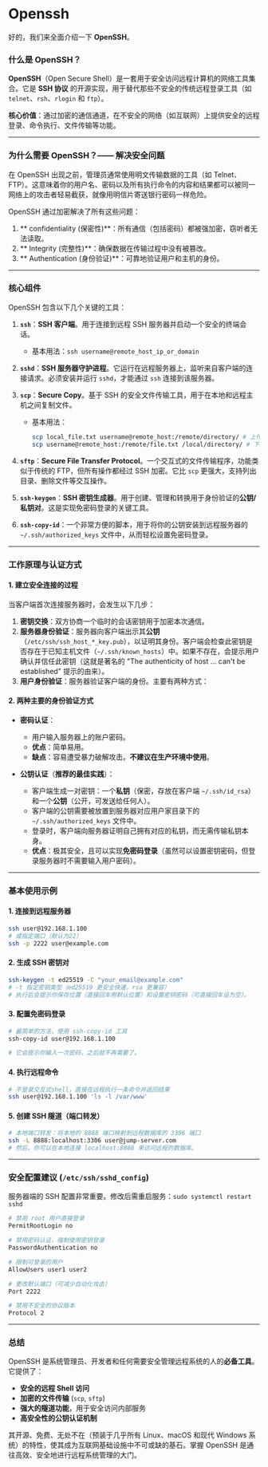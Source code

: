 # Openssh

好的，我们来全面介绍一下 **OpenSSH**。

### 什么是 OpenSSH？

**OpenSSH**（Open Secure Shell）是一套用于安全访问远程计算机的网络工具集合。它是 **SSH 协议** 的开源实现，用于替代那些不安全的传统远程登录工具（如 `telnet`、`rsh`、`rlogin` 和 `ftp`）。

**核心价值**：通过加密的通信通道，在不安全的网络（如互联网）上提供安全的远程登录、命令执行、文件传输等功能。

---

### 为什么需要 OpenSSH？—— 解决安全问题

在 OpenSSH 出现之前，管理员通常使用明文传输数据的工具（如 Telnet、FTP）。这意味着你的用户名、密码以及所有执行命令的内容和结果都可以被同一网络上的攻击者轻易截获，就像用明信片寄送银行密码一样危险。

OpenSSH 通过加密解决了所有这些问题：
1.  ** confidentiality (保密性)**：所有通信（包括密码）都被强加密，窃听者无法读取。
2.  ** Integrity (完整性)**：确保数据在传输过程中没有被篡改。
3.  ** Authentication (身份验证)**：可靠地验证用户和主机的身份。

---

### 核心组件

OpenSSH 包含以下几个关键的工具：

1.  **`ssh`**：**SSH 客户端**。用于连接到远程 SSH 服务器并启动一个安全的终端会话。
    *   基本用法：`ssh username@remote_host_ip_or_domain`

2.  **`sshd`**：**SSH 服务器守护进程**。它运行在远程服务器上，监听来自客户端的连接请求。必须安装并运行 `sshd`，才能通过 `ssh` 连接到该服务器。

3.  **`scp`**：**Secure Copy**。基于 SSH 的安全文件传输工具，用于在本地和远程主机之间复制文件。
    *   基本用法：
        ```bash
        scp local_file.txt username@remote_host:/remote/directory/ # 上传
        scp username@remote_host:/remote/file.txt /local/directory/ # 下载
        ```

4.  **`sftp`**：**Secure File Transfer Protocol**。一个交互式的文件传输程序，功能类似于传统的 FTP，但所有操作都经过 SSH 加密。它比 `scp` 更强大，支持列出目录、删除文件等交互操作。

5.  **`ssh-keygen`**：**SSH 密钥生成器**。用于创建、管理和转换用于身份验证的**公钥/私钥对**。这是实现免密码登录的关键工具。

6.  **`ssh-copy-id`**：一个非常方便的脚本，用于将你的公钥安装到远程服务器的 `~/.ssh/authorized_keys` 文件中，从而轻松设置免密码登录。

---

### 工作原理与认证方式

#### 1. 建立安全连接的过程
当客户端首次连接服务器时，会发生以下几步：
1.  **密钥交换**：双方协商一个临时的会话密钥用于加密本次通信。
2.  **服务器身份验证**：服务器向客户端出示其**公钥**（`/etc/ssh/ssh_host_*_key.pub`），以证明其身份。客户端会检查此密钥是否存在于已知主机文件（`~/.ssh/known_hosts`）中。如果不存在，会提示用户确认并信任此密钥（这就是著名的 "The authenticity of host ... can't be established" 提示的由来）。
3.  **用户身份验证**：服务器验证客户端的身份。主要有两种方式：

#### 2. 两种主要的身份验证方式

*   **密码认证**：
    *   用户输入服务器上的账户密码。
    *   **优点**：简单易用。
    *   **缺点**：容易遭受暴力破解攻击。**不建议在生产环境中使用**。

*   **公钥认证**（**推荐的最佳实践**）：
    *   客户端生成一对密钥：一个**私钥**（保密，存放在客户端 `~/.ssh/id_rsa`）和一个**公钥**（公开，可发送给任何人）。
    *   客户端的公钥需要被放置到服务器对应用户家目录下的 `~/.ssh/authorized_keys` 文件中。
    *   登录时，客户端向服务器证明自己拥有对应的私钥，而无需传输私钥本身。
    *   **优点**：极其安全，且可以实现**免密码登录**（虽然可以设置密钥密码，但登录服务器时不需要输入用户密码）。

---

### 基本使用示例

#### 1. 连接到远程服务器
```bash
ssh user@192.168.1.100
# 或指定端口（默认为22）
ssh -p 2222 user@example.com
```

#### 2. 生成 SSH 密钥对
```bash
ssh-keygen -t ed25519 -C "your_email@example.com"
# -t 指定密钥类型（ed25519 更安全快速，rsa 更兼容）
# 执行后会提示你保存位置（直接回车用默认位置）和设置密钥密码（可直接回车设为空）。
```

#### 3. 配置免密码登录
```bash
# 最简单的方法，使用 ssh-copy-id 工具
ssh-copy-id user@192.168.1.100

# 它会提示你输入一次密码，之后就不再需要了。
```

#### 4. 执行远程命令
```bash
# 不登录交互式shell，直接在远程执行一条命令并返回结果
ssh user@192.168.1.100 'ls -l /var/www'
```

#### 5. 创建 SSH 隧道（端口转发）
```bash
# 本地端口转发：将本地的 8888 端口映射到远程数据库的 3306 端口
ssh -L 8888:localhost:3306 user@jump-server.com
# 然后，你可以在本地连接 localhost:8888 来访问远程的数据库。
```

---

### 安全配置建议 (`/etc/ssh/sshd_config`)

服务器端的 SSH 配置非常重要。修改后需重启服务：`sudo systemctl restart sshd`

```bash
# 禁用 root 用户直接登录
PermitRootLogin no

# 禁用密码认证，强制使用密钥登录
PasswordAuthentication no

# 限制可登录的用户
AllowUsers user1 user2

# 更改默认端口（可减少自动化攻击）
Port 2222

# 禁用不安全的协议版本
Protocol 2
```

---

### 总结

OpenSSH 是系统管理员、开发者和任何需要安全管理远程系统的人的**必备工具**。它提供了：

*   **安全的远程 Shell 访问**
*   **加密的文件传输** (`scp`, `sftp`)
*   **强大的隧道功能**，用于安全访问内部服务
*   **高安全性的公钥认证机制**

其开源、免费、无处不在（预装于几乎所有 Linux、macOS 和现代 Windows 系统）的特性，使其成为互联网基础设施中不可或缺的基石。掌握 OpenSSH 是通往高效、安全地进行远程系统管理的大门。
